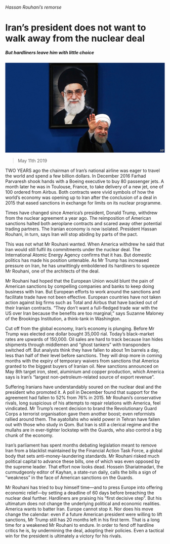 ###### Hassan Rouhani’s remorse

# Iran’s president does not want to walk away from the nuclear deal 

##### But hardliners leave him with little choice 

![image](images/20190511_map006.jpg) 

> May 11th 2019 

TWO YEARS ago the chairman of Iran’s national airline was eager to travel the world and spend a few billion dollars. In December 2016 Farhad Parvaresh shook hands with a Boeing executive to buy 80 passenger jets. A month later he was in Toulouse, France, to take delivery of a new jet, one of 100 ordered from Airbus. Both contracts were vivid symbols of how the world’s economy was opening up to Iran after the conclusion of a deal in 2015 that eased sanctions in exchange for limits on its nuclear programme. 

Times have changed since America’s president, Donald Trump, withdrew from the nuclear agreement a year ago. The reimposition of American sanctions halted both aeroplane contracts and scared away other potential trading partners. The Iranian economy is now isolated. President Hassan Rouhani, in turn, says Iran will stop abiding by parts of the pact. 

This was not what Mr Rouhani wanted. When America withdrew he said that Iran would still fulfil its commitments under the nuclear deal. The International Atomic Energy Agency confirms that it has. But domestic politics has made his position untenable. As Mr Trump has increased pressure on Iran, he has unwittingly emboldened its hardliners to squeeze Mr Rouhani, one of the architects of the deal. 

Mr Rouhani had hoped that the European Union would blunt the pain of American sanctions by compelling companies and banks to keep doing business with Iran. But European efforts to work around the sanctions and facilitate trade have not been effective. European countries have not taken action against big firms such as Total and Airbus that have backed out of their Iranian contracts. “They don’t want a full-fledged trade war with the US over Iran because the benefits are too marginal,” says Suzanne Maloney of the Brookings Institution, a think-tank in Washington. 

Cut off from the global economy, Iran’s economy is plunging. Before Mr Trump was elected one dollar bought 35,000 rial. Today’s black-market rates are upwards of 150,000. Oil sales are hard to track because Iran hides shipments through middlemen and “ghost tankers” with transponders switched off. But analysts think they have fallen to about 1m barrels a day, less than half of their level before sanctions. They will drop more in coming months with the expiry of temporary waivers from sanctions that America granted to the biggest buyers of Iranian oil. New sanctions announced on May 8th target iron, steel, aluminium and copper production, which America says is Iran’s “largest non-petroleum-related source of export revenue”. 

Suffering Iranians have understandably soured on the nuclear deal and the president who promoted it. A poll in December found that support for the agreement had fallen to 52% from 76% in 2015. Mr Rouhani’s conservative rivals, long suspicious of his attempts to repair relations with America, feel vindicated. Mr Trump’s recent decision to brand the Revolutionary Guard Corps a terrorist organisation gave them another boost; even reformists rallied around them. The ayatollahs who wield power in Tehran have fallen out with those who study in Qom. But Iran is still a clerical regime and the mullahs are in ever-tighter lockstep with the Guards, who also control a big chunk of the economy. 

Iran’s parliament has spent months debating legislation meant to remove Iran from a blacklist maintained by the Financial Action Task Force, a global body that sets anti-money-laundering standards. Mr Rouhani risked much political capital to advance these bills, one of which was even opposed by the supreme leader. That effort now looks dead. Hossein Shariatmadari, the curmudgeonly editor of Kayhan, a state-run daily, calls the bills a sign of “weakness” in the face of American sanctions on the Guards. 

Mr Rouhani has tried to buy himself time—and to press Europe into offering economic relief—by setting a deadline of 60 days before breaching the nuclear deal further. Hardliners are praising his “first decisive step”. But his ultimatum does not change the underlying political and economic realities. America wants to batter Iran. Europe cannot stop it. Nor does his move change the calendar: even if a future American president were willing to lift sanctions, Mr Trump still has 20 months left in his first term. That is a long time for a weakened Mr Rouhani to endure. In order to fend off hardline critics he is, by undermining the deal, adopting their policies. Even a tactical win for the president is ultimately a victory for his rivals. 


